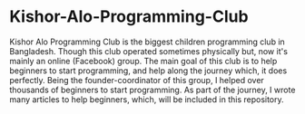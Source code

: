 # Kishor-Alo-Programming-Club
Kishor Alo Programming Club is the biggest children programming club in Bangladesh. Though this club operated sometimes physically but, now it's mainly an online (Facebook) group. The main goal of this club is to help beginners to start programming, and help along the journey which, it does perfectly. Being the founder-coordinator of this group, I helped over thousands of beginners to start programming. As part of the journey, I wrote many articles to help beginners, which, will be included in this repository.
